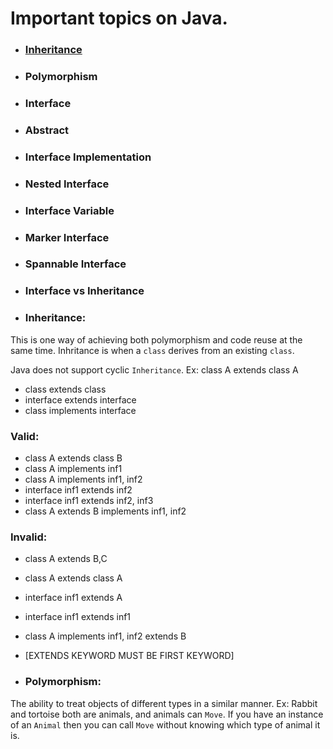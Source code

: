 # Important topics on Java.

* ### [Inheritance](https://github.com/pkvarnwal/JavaAndCollection/blob/master/README.md#Inheritance)

* ### Polymorphism
* ### Interface
* ### Abstract
* ### Interface Implementation
* ### Nested Interface
* ### Interface Variable
* ### Marker Interface
* ### Spannable Interface
* ### Interface vs Inheritance

* ### Inheritance: 
This is one way of achieving both polymorphism and code reuse at the same time.
Inhritance is when a `class` derives from an existing `class`.

Java does not support cyclic `Inheritance`.
Ex: class A extends class A

* class extends class
* interface extends interface
* class implements interface

### Valid:

* class A extends class B
* class A implements inf1
* class A implements inf1, inf2
* interface inf1 extends inf2
* interface inf1 extends inf2, inf3
* class A extends B implements inf1, inf2

### Invalid:

* class A extends B,C
* class A extends class A
* interface inf1 extends A
* interface inf1 extends inf1
* class A implements inf1, inf2 extends B
* [EXTENDS KEYWORD MUST BE FIRST KEYWORD]

* ### Polymorphism: 
The ability to treat objects of different types in a similar manner.
Ex: Rabbit and tortoise both are animals, and animals can `Move`. 
If you have an instance of an `Animal` then you can call `Move` without knowing which type of animal it is.




